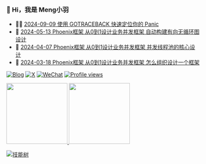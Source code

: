### 🤠 Hi，我是 Meng小羽

<!-- BLOG-POST-LIST:START -->
- 👨‍🏫 [2024-09-09 使用 GOTRACEBACK 快速定位你的 Panic](https://blog.debuginn.com/p/go-env-gotraceback/)
- 🦄 [2024-05-13 Phoenix框架 从0到1设计业务并发框架 自动构建有向无循环图设计](https://blog.debuginn.com/p/phoenix-framework-4/)
- 💃 [2024-04-07 Phoenix框架 从0到1设计业务并发框架 并发线程池的核心设计](https://blog.debuginn.com/p/phoenix-framework-3/)
- 🤔 [2024-03-18 Phoenix框架 从0到1设计业务并发框架 怎么组织设计一个框架](https://blog.debuginn.com/p/phoenix-framework-2/)<!-- BLOG-POST-LIST:END -->

[![Blog](https://img.shields.io/badge/blog.debuginn.com-0066ff?logo=blogger&logoColor=white)](https://blog.debuginn.com)
[![X](https://img.shields.io/badge/@idebuginn-000000?logo=x&logoColor=white)](https://twitter.com/idebuginn)
[![WeChat](https://img.shields.io/badge/@debuginn-07C160?logo=wechat&logoColor=white)](https://blog.debuginn.com/subscribe)
[![Profile views](https://komarev.com/ghpvc/?username=debuginn&color=blueviolet)](https://github.com/debuginn)

<p>
    <a href="#">
        <img height="159px" src="https://github-readme-stats.vercel.app/api?username=debuginn&show_icons=true&theme=github_dark_dimmed&layout=compact" />
    </a>
     <a href="#">
        <img height="159px" src="https://github-readme-stats.vercel.app/api/top-langs/?username=debuginn&theme=github_dark_dimmed&layout=compact&hide=javascript,html,css,php,scss" />
    </a>
</p>

[![技能树](https://skillicons.dev/icons?i=go,java,spring,maven,mysql,postgres,redis,mongodb,linux,bash,docker,kubernetes,grafana,prometheus,nginx,git,vim,idea,vscode,md,postman,stackoverflow&theme=light)](https://blog.debuginn.com/project/)
